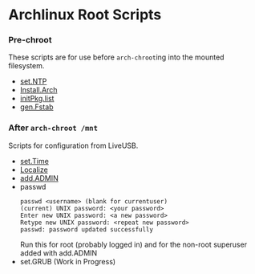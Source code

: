 # __Archlinux Root Scripts__
### Pre-chroot
  These scripts are for use before `arch-chroot`ing into the mounted filesystem.
  + [set.NTP](Pre-chroot/set.NTP.md)
  + [Install.Arch](Pre-chroot/Install.Arch.md)
  + [initPkg.list](Pre-chroot/initPkg.list.md)
  + [gen.Fstab](Pre-chroot/gen.Fstab.md)
### After `arch-chroot /mnt`
  Scripts for configuration from LiveUSB.
  + [set.Time](set.Time.md)
  + [Localize](Localize.md)
  + [add.ADMIN](add.ADMIN.md)
  + passwd
	```  
    passwd <username> (blank for currentuser)
	(current) UNIX password: <your password>
	Enter new UNIX password: <a new password>
	Retype new UNIX password: <repeat new password>
	passwd: password updated successfully
	```
	Run this for root (probably logged in) 
	and for the non-root superuser added with add.ADMIN
  + set.GRUB (Work in Progress)
